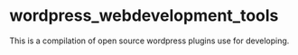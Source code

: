 # wordpress_webdevelopment_tools
This is a compilation of open source wordpress plugins use for developing. 

